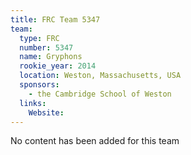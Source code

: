 ```yaml
---
title: FRC Team 5347
team:
  type: FRC
  number: 5347
  name: Gryphons
  rookie_year: 2014
  location: Weston, Massachusetts, USA
  sponsors:
    - the Cambridge School of Weston
  links:
    Website: 
---
```

No content has been added for this team